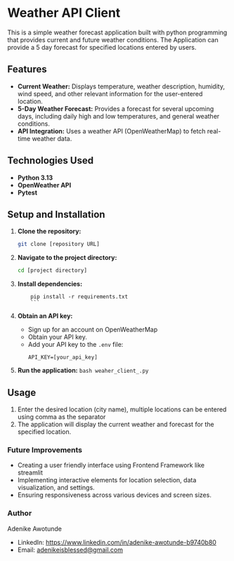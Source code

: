# Weather API Client

This is a simple weather forecast application built with python programming that provides current  and future weather conditions. The Application can provide a 5 day forecast for  specified locations entered by users.

## Features

* **Current Weather:** Displays temperature, weather description, humidity, wind speed, and other relevant information for the user-entered location.
* **5-Day Weather Forecast:** Provides a forecast for several upcoming days, including daily high and low temperatures, and general weather conditions.
* **API Integration:** Uses a weather API (OpenWeatherMap) to fetch real-time weather data.

## Technologies Used

* **Python 3.13**
* **OpenWeather API** 
* **Pytest**
  
## Setup and Installation

1.  **Clone the repository:**
    ```bash
    git clone [repository URL]
    ```
2.  **Navigate to the project directory:**
    ```bash
    cd [project directory]
    ```
3.  **Install dependencies:**
    ~~~
        pip install -r requirements.txt
        ```

4.  **Obtain an API key:**
    * Sign up for an account on OpenWeatherMap 
    * Obtain your API key.
    * Add your API key to the `.env` file:
        ```
        API_KEY=[your_api_key]
        ```
   
6.  **Run the application:**
        ```bash
        weaher_client_.py 
        ```


## Usage

1.  Enter the desired location (city name), multiple locations can be entered using comma as the separator
2.  The application will display the current weather and forecast for the specified location.



### Future Improvements
- Creating a user friendly interface using Frontend Framework like streamlit
- Implementing interactive elements for location selection, data visualization, and settings.
- Ensuring responsiveness across various devices and screen sizes.

### Author
Adenike Awotunde 
- LinkedIn: https://www.linkedin.com/in/adenike-awotunde-b9740b80
- Email: adenikeisblessed@gmail.com

